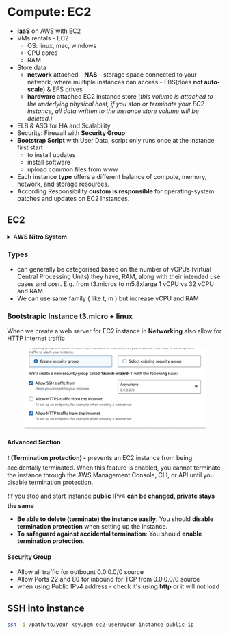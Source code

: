 # Compute: EC2

* **IaaS** on AWS with EC2&#x20;
* VMs rentals - EC2
  * OS: linux, mac, windows
  * CPU cores
  * RAM
* Store data&#x20;
  * **network** attached - **NAS** - storage space connected to your network, where multiple instances can access - EBS(does **not auto-scale**) & EFS drives
  * **hardware** attached EC2 instance store (_this volume  is attached to the underlying physical host, if you stop or terminate your EC2 instance, all data written to the instance store volume will be deleted.)_
* ELB & ASG for HA and Scalability
* Security: Firewall with **Security Group**
* **Bootstrap Script** with User Data, script only runs once at the instance first start
  * to install updates
  * install software
  * upload common files from www
* Each instance **type** offers a different balance of compute, memory, network, and storage resources.
* According Responsibility **custom is responsible** for operating-system patches and updates on EC2 Instances.

## EC2

<details>

<summary>A<strong>WS Nitro System</strong> </summary>

AWS Nitro System is the underlying platform of the next generation of EC2 instances. Nitro **Hypervisor** delivers performance that is _indistinguishable from bare metal_

* Renting VM
  * up to 400 Gbps Ethernet networking.
* Storing on virtual drives EBS
  * local EBS, instance, EFS
* Distributing loads - ELB
  * regions with multiple AZ
  * multiple AZs
* Auto scaling - ASG
  * Dynamic policies
* AWS regularly performs routine hardware, software, and network maintenance with minimal disruption

</details>

### Types

* can generally be categorised based on the number of vCPUs (virtual Central Processing Units) they have, RAM, along with their intended use cases and _cost_. E.g. from t3.micros to m5.8xlarge 1 vCPU vs 32 vCPU and RAM
* We can use same family ( like t, m ) but increase vCPU and RAM

### Bootstrapic Instance t3.micro + linux

When we create a web server for EC2 instance in **Networking** also allow for HTTP internet traffic &#x20;

<figure><img src="../../.gitbook/assets/image.png" alt=""><figcaption></figcaption></figure>

#### Advanced Section

:exclamation: **(Termination protection) -** prevents an EC2 instance from being accidentally terminated. When this feature is enabled, you cannot terminate the instance through the AWS Management Console, CLI, or API until you disable termination protection.

:exclamation:If you stop and start instance **public** IPv4 **can be changed, private stays the same**

* **Be able to delete (terminate) the instance easily**: You should **disable termination protection** when setting up the instance.&#x20;
* **To safeguard against accidental termination**: You should **enable termination protection**.

#### Security Group

* Allow all traffic for outbount 0.0.0.0/0 source
* Allow  Ports 22 and 80 for inbound for TCP from 0.0.0.0/0 source
* when using Public IPv4 address - check it's using **http** or it will not load &#x20;



## SSH into instance

```bash
ssh -i /path/to/your-key.pem ec2-user@your-instance-public-ip
```





